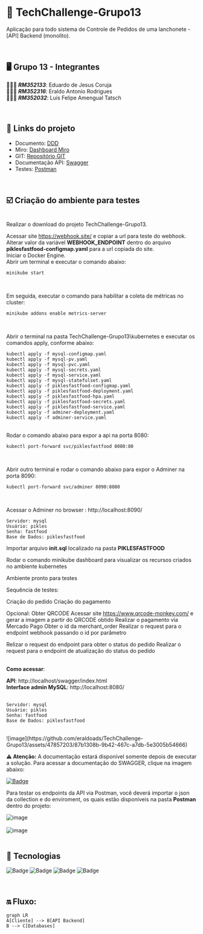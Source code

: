 # 🚀 TechChallenge-Grupo13
Aplicação para todo sistema de Controle de Pedidos de uma lanchonete - [API] Backend (monolito).

</br>

## 🖥️ Grupo 13 - Integrantes
🧑🏻‍💻 *<b>RM352133</b>*: Eduardo de Jesus Coruja </br>
🧑🏻‍💻 *<b>RM352316</b>*: Eraldo Antonio Rodrigues </br>
🧑🏻‍💻 *<b>RM352032</b>*: Luís Felipe Amengual Tatsch </br>

</br>

## 🔗 Links do projeto
- Documento: [DDD](https://1drv.ms/w/s!AntPAkrc0xN9q8kH5tUnZYZQgotMxQ?e=f4ur3f)
- Miro: [Dashboard Miro](https://miro.com/app/board/uXjVNVsDxDM=/?share_link_id=908610551369)
- GIT: [Repositório GIT](https://github.com/eraldoads/TechChallenge-Grupo13)
- Documentação API: [Swagger](http://localhost/swagger/index.html)
- Testes: [Postman](https://www.postman.com/martian-resonance-699333/workspace/grupo-13-tech-challenge-fase-i/collection/13215309-ff36e055-fccf-48db-9965-b76e4ace4e93?tab=overview)

</br>

## ☑️ Criação do ambiente para testes

</br>
Realizar o download do projeto TechChallenge-Grupo13.

Acessar site https://webhook.site/ e copiar a url para teste do webhook.
</br>
Alterar valor da variável <b>WEBHOOK_ENDPOINT</b> dentro do arquivo <b>piklesfastfood-configmap.yaml</b> para a url copiada do site.
</br>
Iniciar o Docker Engine.
</br>
Abrir um terminal e executar o comando abaixo:
</br>
```
minikube start
```
</br>

Em seguida, executar o comando para habilitar a coleta de métricas no cluster:
</br>
```
minikube addons enable metrics-server
```
</br>

Abrir o terminal na pasta TechChallenge-Grupo13\kubernetes e executar os comandos apply, conforme abaixo:
</br>

```
kubectl apply -f mysql-configmap.yaml
kubectl apply -f mysql-pv.yaml
kubectl apply -f mysql-pvc.yaml
kubectl apply -f mysql-secrets.yaml
kubectl apply -f mysql-service.yaml
kubectl apply -f mysql-statefulset.yaml
kubectl apply -f piklesfastfood-configmap.yaml
kubectl apply -f piklesfastfood-deployment.yaml
kubectl apply -f piklesfastfood-hpa.yaml
kubectl apply -f piklesfastfood-secrets.yaml
kubectl apply -f piklesfastfood-service.yaml
kubectl apply -f adminer-deployment.yaml
kubectl apply -f adminer-service.yaml
```
</br>
Rodar o comando abaixo para expor a api na porta 8080:

```
kubectl port-forward svc/piklesfastfood 8080:80
```
</br>

Abrir outro terminal e rodar o comando abaixo para expor o Adminer na porta 8090:
```
kubectl port-forward svc/adminer 8090:8080
```
</br>

Acessar o Adminer no browser :
http://localhost:8090/

```
Servidor: mysql
Usuário: pikles
Senha: fastfood
Base de Dados: piklesfastfood
```

Importar arquivo <b>init.sql</b> localizado na pasta <b>PIKLESFASTFOOD</b>

Rodar o comando minikube dashboard para visualizar os recursos criados no ambiente kubernetes

Ambiente pronto para testes

Sequência de testes:

Criação do pedido
Criação do pagamento

Opcional:
Obter QRCODE
Acessar site https://www.qrcode-monkey.com/ e gerar a imagem a partir do QRCODE obtido
Realizar o pagamento via Mercado Pago
Obter o id da merchant_order
Realizar o request para o endpoint webhook passando o id por parâmetro

Relizar o request do endpoint para obter o status do pedido
Realizar o request para o endpoint de atualização do status do pedido

</br>
<b>Como acessar</b>:
</br>

<b>API</b>: http://localhost/swagger/index.html
</br>
<b>Interface admin MySQL</b>: http://localhost:8080/
</br>
</br>
```
Servidor: mysql
Usuário: pikles
Senha: fastfood
Base de Dados: piklesfastfood
```
</br>
![image](https://github.com/eraldoads/TechChallenge-Grupo13/assets/47857203/87b1308b-9b42-467c-a7db-5e3005b54666)

</br>

<b>⚠️ Atenção:</b> A documentação estará disponível somente depois de executar a solução. Para acessar a documentação do SWAGGER, clique na imagem abaixo:

[![Badge](https://img.shields.io/static/v1?label=swagger&message=Documentação&color=darkgreen&style=for-the-badge&logo=swagger)](https://www.postman.com/martian-resonance-699333/workspace/grupo-13-tech-challenge-fase-i/collection/13215309-ff36e055-fccf-48db-9965-b76e4ace4e93?tab=overview)

Para testar os endpoints da API via Postman, você deverá importar o json da collection e do enviroment, os quais estão disponíveis na pasta <b>Postman</b> dentro do projeto:

![image](https://github.com/eraldoads/TechChallenge-Grupo13/assets/47857203/69488ce6-4a61-4028-8c4a-ae9855e86eed)
</br>
</br>
![image](https://github.com/eraldoads/TechChallenge-Grupo13/assets/47857203/1f85cdac-dceb-4908-94f9-408e69d7dd4e)
</br>
</br>

## 🔗 Tecnologias

![Badge](https://img.shields.io/static/v1?label=.NET&message=framework&color=blue&style=for-the-badge&logo=.NET)
![Badge](https://img.shields.io/static/v1?label=csharp&message=linguagem&color=blue&style=for-the-badge&logo=Csharp)
![Badge](https://img.shields.io/static/v1?label=mysql&message=banco-de-dados&color=blue&style=for-the-badge&logo=mysql)
![Badge](https://img.shields.io/static/v1?label=docker&message=Plataforma&color=blue&style=for-the-badge&logo=docker)

</br>

## 🔛 Fluxo:

```mermaid
graph LR
A[Cliente] --> B[API Backend]
B --> C[Databases]
```

